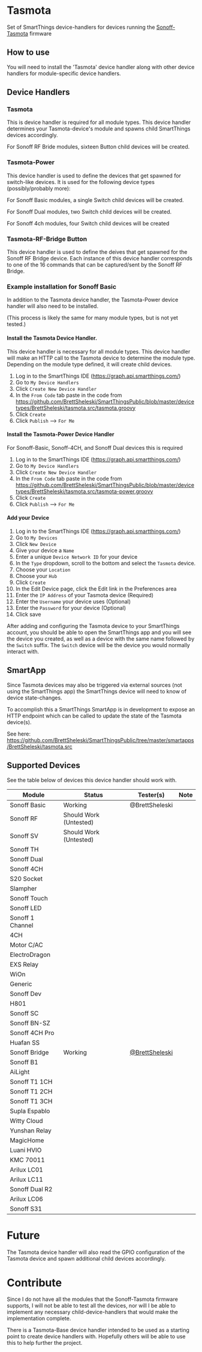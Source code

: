 # Tasmota
Set of SmartThings device-handlers for devices running the [Sonoff-Tasmota](https://github.com/arendst/Sonoff-Tasmota) firmware

## How to use
You will need to install the 'Tasmota' device handler along with other device handlers for module-specific device handlers.

## Device Handlers
### Tasmota
This is device handler is required for all module types.  This device handler determines your Tasmota-device's module and spawns child SmartThings devices accordingly.

For Sonoff RF Bride modules, sixteen Button child devices will be created.

### Tasmota-Power
This device handler is used to define the devices that get spawned for switch-like devices.  It is used for the following device types (possibly/probably more):

For Sonoff Basic modules, a single Switch child devices will be created.

For Sonoff Dual modules, two Switch child devices will be created.

For Sonoff 4ch modules, four Switch child devices will be created

### Tasmota-RF-Bridge Button
This device handler is used to define the deives that get spawned for the Sonoff RF Bridge device.  Each instance of this device handler corresponds to one of the 16 commands that can be captured/sent by the Sonoff RF Bridge.

### Example installation for Sonoff Basic
In addition to the Tasmota device handler, the Tasmota-Power device handler will also need to be installed.

(This process is likely the same for many module types, but is not yet tested.)

#### Install the Tasmota Device Handler.
This device handler is necessary for all module types.  This device handler will make an HTTP call to the Tasmota device to determine the module type.  Depending on the module type defined, it will create child devices.
1. Log in to the SmartThings IDE (https://graph.api.smartthings.com/)
2. Go to `My Device Handlers`
3. Click `Create New Device Handler`
4. In the `From Code` tab paste in the code from https://github.com/BrettSheleski/SmartThingsPublic/blob/master/devicetypes/BrettSheleski/tasmota.src/tasmota.groovy
5. Click `Create`
6. Click `Publish` --> `For Me`

#### Install the Tasmota-Power Device Handler
For Sonoff-Basic, Sonoff-4CH, and Sonoff Dual devices this is required
1. Log in to the SmartThings IDE (https://graph.api.smartthings.com/)
2. Go to `My Device Handlers`
3. Click `Create New Device Handler`
4. In the `From Code` tab paste in the code from https://github.com/BrettSheleski/SmartThingsPublic/blob/master/devicetypes/BrettSheleski/tasmota.src/tasmota-power.groovy
5. Click `Create`
6. Click `Publish` --> `For Me`


#### Add your Device
1.  Log in to the SmartThings IDE (https://graph.api.smartthings.com/)
2.  Go to `My Devices`
3.  Click `New Device`
4.  Give your device a `Name`
5.  Enter a unique `Device Network ID` for your device
6.  In the `Type` dropdown, scroll to the bottom and select the `Tasmota` device.
7.  Choose your `Location`
8.  Choose your `Hub`
9.  Click `Create`
10. In the Edit Device page, click the Edit link in the Preferences area
11. Enter the `IP Address` of your Tasmota device (Required)
12.  Enter the `Username` your device uses (Optional)
13.  Enter the `Password` for your device (Optional)
14.  Click save

After adding and configuring the Tasmota device to your SmartThings account, you should be able to open the SmartThings app and you will see the device you created, as well as a device with the same name followed by the `Switch` suffix.  The `Switch` device will be the device you would normally interact with.


## SmartApp

Since Tasmota devices may also be triggered via external sources (not using the SmartThings app) the SmartThings device will need to know of device state-changes.

To accomplish this a SmartThings SmartApp is in development to expose an HTTP endpoint which can be called to update the state of the Tasmota device(s).

See here:  https://github.com/BrettSheleski/SmartThingsPublic/tree/master/smartapps/BrettSheleski/tasmota.src

## Supported Devices
See the table below of devices this device handler should work with.



|Module |Status  | Tester(s) | Note   |
|---|---|---|---|
| Sonoff Basic   | Working   | @BrettSheleski   | |
| Sonoff RF | Should Work (Untested)   | | |
| Sonoff SV   | Should Work (Untested)   | | |
| Sonoff TH | | | |
| Sonoff Dual | | | |
| Sonoff 4CH | | | |
| S20 Socket | | | |
| Slampher | | | |
| Sonoff Touch | | | |
| Sonoff LED | | | |
| Sonoff 1 Channel | | | |
| 4CH | | | |
| Motor C/AC | | | |
| ElectroDragon | | | |
| EXS Relay | | | |
| WiOn | | | |
| Generic | | | |
| Sonoff Dev | | | |
| H801 | | | |
| Sonoff SC | | | |
| Sonoff BN-SZ | | | |
| Sonoff 4CH Pro | | | |
| Huafan SS | | | |
| Sonoff Bridge | Working | [@BrettSheleski](https://github.com/BrettSheleski) | |
| Sonoff B1 | | | |
| AiLight | | | |
| Sonoff T1 1CH | | | |
| Sonoff T1 2CH | | | |
| Sonoff T1 3CH | | | |
| Supla Espablo | | | |
| Witty Cloud | | | |
| Yunshan Relay | | | |
| MagicHome | | | |
| Luani HVIO | | | |
| KMC 70011 | | | |
| Arilux LC01 | | | |
| Arilux LC11 | | | |
| Sonoff Dual R2 | | | |
| Arilux LC06 | | | |
| Sonoff S31 | | | |




# Future
The Tasmota device handler will also read the GPIO configuration of the Tasmota device and spawn additional child devices accordingly.

# Contribute
Since I do not have all the modules that the Sonoff-Tasmota firmware supports, I will not be able to test all the devices, nor will I be able to implement any necessary child-device-handlers that would make the implementation complete.

There is a Tasmota-Base device handler intended to be used as a starting point to create device handlers with.  Hopefully others will be able to use this to help further the project.  